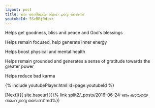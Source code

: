 ```yaml
---
layout: post
title: ഓം അനിലായ നമഹ ൧൦൮ ടൈംസ്
youtubeId: 5SeRBj0dixk
---
```

 
 
Helps get goodness, bliss and peace and God's blessings
 
Helps remain focused, help generate inner energy 
 
Helps boost physical and mental health 
 
Helps remain grounded and generates a sense of gratitude towards the greater power 
 
Helps reduce bad karma
 
 
 
 


{% include youtubePlayer.html id=page.youtubeId %}
 
[Next]({{ site.baseurl }}{% link  split2/_posts/2016-06-24-ഓം കാവയെ നമഹ ൧൦൮ ടൈംസ്.md%})
 
